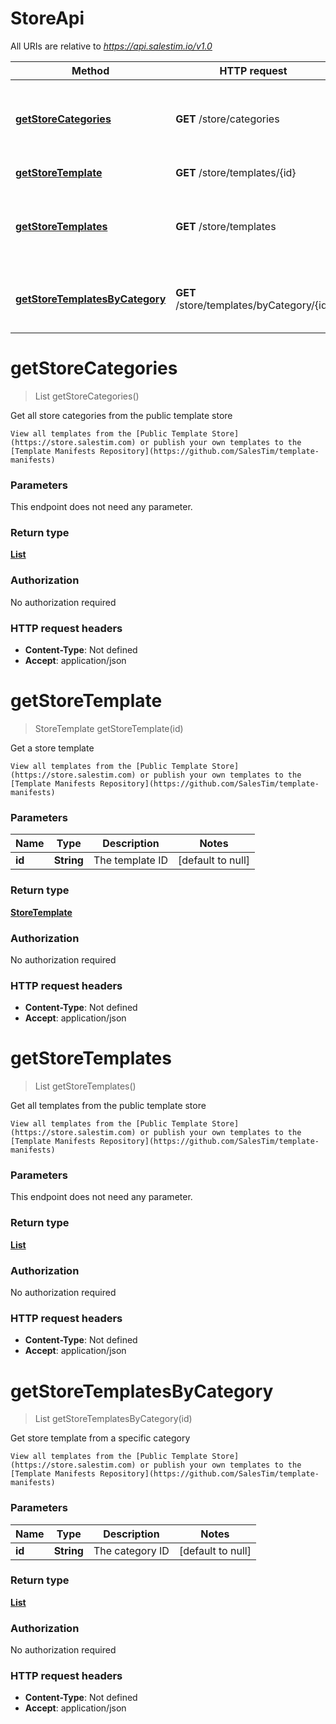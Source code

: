 # StoreApi

All URIs are relative to *https://api.salestim.io/v1.0*

Method | HTTP request | Description
------------- | ------------- | -------------
[**getStoreCategories**](StoreApi.md#getStoreCategories) | **GET** /store/categories | Get all store categories from the public template store
[**getStoreTemplate**](StoreApi.md#getStoreTemplate) | **GET** /store/templates/{id} | Get a store template
[**getStoreTemplates**](StoreApi.md#getStoreTemplates) | **GET** /store/templates | Get all templates from the public template store
[**getStoreTemplatesByCategory**](StoreApi.md#getStoreTemplatesByCategory) | **GET** /store/templates/byCategory/{id} | Get store template from a specific category


<a name="getStoreCategories"></a>
# **getStoreCategories**
> List getStoreCategories()

Get all store categories from the public template store

    View all templates from the [Public Template Store](https://store.salestim.com) or publish your own templates to the [Template Manifests Repository](https://github.com/SalesTim/template-manifests)

### Parameters
This endpoint does not need any parameter.

### Return type

[**List**](..//Models/StoreCategory.md)

### Authorization

No authorization required

### HTTP request headers

- **Content-Type**: Not defined
- **Accept**: application/json

<a name="getStoreTemplate"></a>
# **getStoreTemplate**
> StoreTemplate getStoreTemplate(id)

Get a store template

    View all templates from the [Public Template Store](https://store.salestim.com) or publish your own templates to the [Template Manifests Repository](https://github.com/SalesTim/template-manifests)

### Parameters

Name | Type | Description  | Notes
------------- | ------------- | ------------- | -------------
 **id** | **String**| The template ID | [default to null]

### Return type

[**StoreTemplate**](..//Models/StoreTemplate.md)

### Authorization

No authorization required

### HTTP request headers

- **Content-Type**: Not defined
- **Accept**: application/json

<a name="getStoreTemplates"></a>
# **getStoreTemplates**
> List getStoreTemplates()

Get all templates from the public template store

    View all templates from the [Public Template Store](https://store.salestim.com) or publish your own templates to the [Template Manifests Repository](https://github.com/SalesTim/template-manifests)

### Parameters
This endpoint does not need any parameter.

### Return type

[**List**](..//Models/StoreTemplate.md)

### Authorization

No authorization required

### HTTP request headers

- **Content-Type**: Not defined
- **Accept**: application/json

<a name="getStoreTemplatesByCategory"></a>
# **getStoreTemplatesByCategory**
> List getStoreTemplatesByCategory(id)

Get store template from a specific category

    View all templates from the [Public Template Store](https://store.salestim.com) or publish your own templates to the [Template Manifests Repository](https://github.com/SalesTim/template-manifests)

### Parameters

Name | Type | Description  | Notes
------------- | ------------- | ------------- | -------------
 **id** | **String**| The category ID | [default to null]

### Return type

[**List**](..//Models/StoreTemplate.md)

### Authorization

No authorization required

### HTTP request headers

- **Content-Type**: Not defined
- **Accept**: application/json

